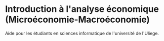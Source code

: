 # Introduction à l'analyse économique (Microéconomie-Macroéconomie)
Aide pour les étudiants en sciences informatique de l'université de l'Uliege.
